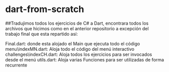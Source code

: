 ﻿# dart-from-scratch
##Tradujimos todos los ejercicios de C# a Dart, encontrara todos los archivos que hicimos como en el anterior repositorio a excepción del trabajo final que esta repartido así:

Final.dart: donde esta alojado el Main que ejecuta todo el código
menu\indexMN.dart: Aloja todo el código del menú interactivo
challenges\indexCH.dart: Aloja todos los ejercicios para ser invocados desde el menú
utils.dart: Aloja varias Funciones para ser utilizadas de forma recurrente
